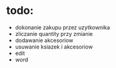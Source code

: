 # todo:
- dokonanie zakupu przez uzytkownika
- zliczanie quantity przy zmianie
- dodawanie akcesoriow
- usuwanie ksiazek i akcesoriow
- edit
- word
